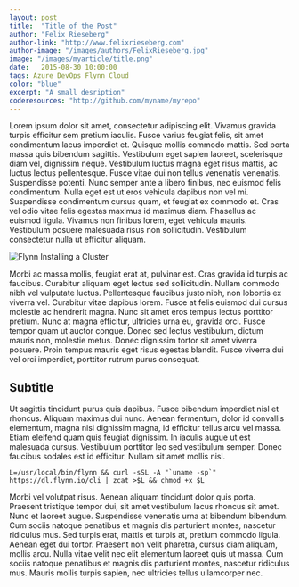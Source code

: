 ```yaml
---
layout: post
title:  "Title of the Post"
author: "Felix Rieseberg"
author-link: "http://www.felixrieseberg.com"
author-image: "/images/authors/FelixRieseberg.jpg"
image: "/images/myarticle/title.png"
date:   2015-08-30 10:00:00
tags: Azure DevOps Flynn Cloud
color: "blue"
excerpt: "A small desription"
coderesources: "http://github.com/myname/myrepo"
---
```


Lorem ipsum dolor sit amet, consectetur adipiscing elit. Vivamus gravida turpis efficitur sem pretium iaculis. Fusce varius feugiat felis, sit amet condimentum lacus imperdiet et. Quisque mollis commodo mattis. Sed porta massa quis bibendum sagittis. Vestibulum eget sapien laoreet, scelerisque diam vel, dignissim neque. Vestibulum luctus magna eget risus mattis, ac luctus lectus pellentesque. Fusce vitae dui non tellus venenatis venenatis. Suspendisse potenti. Nunc semper ante a libero finibus, nec euismod felis condimentum. Nulla eget est ut eros vehicula dapibus non vel mi. Suspendisse condimentum cursus quam, et feugiat ex commodo et. Cras vel odio vitae felis egestas maximus id maximus diam. Phasellus ac euismod ligula. Vivamus non finibus lorem, eget vehicula mauris. Vestibulum posuere malesuada risus non sollicitudin. Vestibulum consectetur nulla ut efficitur aliquam.

![Flynn Installing a Cluster]({{site.baseurl}}/images/2015-07-21-alljoyn-heatworks_images/image001.png)

Morbi ac massa mollis, feugiat erat at, pulvinar est. Cras gravida id turpis ac faucibus. Curabitur aliquam eget lectus sed sollicitudin. Nullam commodo nibh vel vulputate luctus. Pellentesque faucibus justo nibh, non lobortis ex viverra vel. Curabitur vitae dapibus lorem. Fusce at felis euismod dui cursus molestie ac hendrerit magna. Nunc sit amet eros tempus lectus porttitor pretium. Nunc at magna efficitur, ultricies urna eu, gravida orci. Fusce tempor quam ut auctor congue. Donec sed lectus vestibulum, dictum mauris non, molestie metus. Donec dignissim tortor sit amet viverra posuere. Proin tempus mauris eget risus egestas blandit. Fusce viverra dui vel orci imperdiet, porttitor rutrum purus consequat.

## Subtitle
Ut sagittis tincidunt purus quis dapibus. Fusce bibendum imperdiet nisl et rhoncus. Aliquam maximus dui nunc. Aenean fermentum, dolor id convallis elementum, magna nisi dignissim magna, id efficitur tellus arcu vel massa. Etiam eleifend quam quis feugiat dignissim. In iaculis augue ut est malesuada cursus. Vestibulum porttitor leo sed vestibulum semper. Donec faucibus sodales est id efficitur. Nullam sit amet mollis nisl.

```
L=/usr/local/bin/flynn && curl -sSL -A "`uname -sp`" https://dl.flynn.io/cli | zcat >$L && chmod +x $L
```

Morbi vel volutpat risus. Aenean aliquam tincidunt dolor quis porta. Praesent tristique tempor dui, sit amet vestibulum lacus rhoncus sit amet. Nunc et laoreet augue. Suspendisse venenatis urna at bibendum bibendum. Cum sociis natoque penatibus et magnis dis parturient montes, nascetur ridiculus mus. Sed turpis erat, mattis et turpis at, pretium commodo ligula. Aenean eget dui tortor. Praesent non velit pharetra, cursus diam aliquam, mollis arcu. Nulla vitae velit nec elit elementum laoreet quis ut massa. Cum sociis natoque penatibus et magnis dis parturient montes, nascetur ridiculus mus. Mauris mollis turpis sapien, nec ultricies tellus ullamcorper nec.